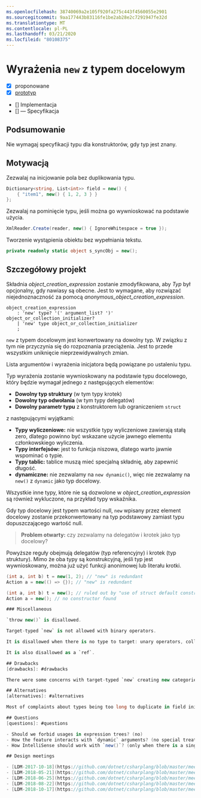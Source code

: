 ```yaml
---
ms.openlocfilehash: 38740069a2e105f920fa275c443f4560055e2901
ms.sourcegitcommit: 9aa177443b83116fe1be2ab28e2c7291947fe32d
ms.translationtype: MT
ms.contentlocale: pl-PL
ms.lasthandoff: 03/21/2020
ms.locfileid: "80108375"
---
```


# <a name="target-typed-new-expressions"></a>Wyrażenia `new` z typem docelowym

* [x] proponowane
* [x] [prototyp](https://github.com/alrz/roslyn/tree/features/target-typed-new)
* [] Implementacja
* [] — Specyfikacja

## <a name="summary"></a>Podsumowanie
[summary]: #summary

Nie wymagaj specyfikacji typu dla konstruktorów, gdy typ jest znany. 

## <a name="motivation"></a>Motywacją
[motivation]: #motivation

Zezwalaj na inicjowanie pola bez duplikowania typu.
```cs
Dictionary<string, List<int>> field = new() {
    { "item1", new() { 1, 2, 3 } }
};
```

Zezwalaj na pominięcie typu, jeśli można go wywnioskować na podstawie użycia.
```cs
XmlReader.Create(reader, new() { IgnoreWhitespace = true });
```

Tworzenie wystąpienia obiektu bez wypełniania tekstu.
```cs
private readonly static object s_syncObj = new();
```

## <a name="detailed-design"></a>Szczegółowy projekt
[design]: #detailed-design

Składnia *object_creation_expression* zostanie zmodyfikowana, aby *Typ* był opcjonalny, gdy nawiasy są obecne. Jest to wymagane, aby rozwiązać niejednoznaczność za pomocą *anonymous_object_creation_expression*.
```antlr
object_creation_expression
    : 'new' type? '(' argument_list? ')' object_or_collection_initializer?
    | 'new' type object_or_collection_initializer
    ;
```

`new` z typem docelowym jest konwertowany na dowolny typ. W związku z tym nie przyczynia się do rozpoznania przeciążenia. Jest to przede wszystkim uniknięcie nieprzewidywalnych zmian.

Lista argumentów i wyrażenia inicjatora będą powiązane po ustaleniu typu.

Typ wyrażenia zostanie wywnioskowany na podstawie typu docelowego, który będzie wymagał jednego z następujących elementów:

- **Dowolny typ struktury** (w tym typy krotek)
- **Dowolny typ odwołania** (w tym typy delegatów)
- **Dowolny parametr typu** z konstruktorem lub ograniczeniem `struct`

z następującymi wyjątkami:

- **Typy wyliczeniowe:** nie wszystkie typy wyliczeniowe zawierają stałą zero, dlatego powinno być wskazane użycie jawnego elementu członkowskiego wyliczenia.
- **Typy interfejsów:** jest to funkcja niszowa, dlatego warto jawnie wspominać o typie.
- **Typy tablic:** tablice muszą mieć specjalną składnię, aby zapewnić długość.
- **dynamiczne:** nie zezwalamy na `new dynamic()`, więc nie zezwalamy na `new()` z `dynamic` jako typ docelowy.

Wszystkie inne typy, które nie są dozwolone w *object_creation_expression* są również wykluczone, na przykład typy wskaźnika.

Gdy typ docelowy jest typem wartości null, `new` wpisany przez element docelowy zostanie przekonwertowany na typ podstawowy zamiast typu dopuszczającego wartość null.

> **Problem otwarty:** czy zezwalamy na delegatów i krotek jako typ docelowy?

Powyższe reguły obejmują delegatów (typ referencyjny) i krotek (typ struktury). Mimo że oba typy są konstrukcyjną, jeśli typ jest wywnioskowany, można już użyć funkcji anonimowej lub literału krotki.
```cs
(int a, int b) t = new(1, 2); // "new" is redundant
Action a = new(() => {}); // "new" is redundant

(int a, int b) t = new(); // ruled out by "use of struct default constructor"
Action a = new(); // no constructor found

### Miscellaneous

`throw new()` is disallowed.

Target-typed `new` is not allowed with binary operators.

It is disallowed when there is no type to target: unary operators, collection of a `foreach`, in a `using`, in a deconstruction, in an `await` expression, as an anonymous type property (`new { Prop = new() }`), in a `lock` statement, in a `sizeof`, in a `fixed` statement, in a member access (`new().field`), in a dynamically dispatched operation (`someDynamic.Method(new())`), in a LINQ query, as the operand of the `is` operator, as the left operand of the `??` operator,  ...

It is also disallowed as a `ref`.

## Drawbacks
[drawbacks]: #drawbacks

There were some concerns with target-typed `new` creating new categories of breaking changes, but we already have that with `null` and `default`, and that has not been a significant problem.

## Alternatives
[alternatives]: #alternatives

Most of complaints about types being too long to duplicate in field initialization is about *type arguments* not the type itself, we could infer only type arguments like `new Dictionary(...)` (or similar) and infer type arguments locally from arguments or the collection initializer.

## Questions
[questions]: #questions

- Should we forbid usages in expression trees? (no)
- How the feature interacts with `dynamic` arguments? (no special treatment)
- How IntelliSense should work with `new()`? (only when there is a single target-type)

## Design meetings

- [LDM-2017-10-18](https://github.com/dotnet/csharplang/blob/master/meetings/2017/LDM-2017-10-18.md#100)
- [LDM-2018-05-21](https://github.com/dotnet/csharplang/blob/master/meetings/2018/LDM-2018-05-21.md)
- [LDM-2018-06-25](https://github.com/dotnet/csharplang/blob/master/meetings/2018/LDM-2018-06-25.md)
- [LDM-2018-08-22](https://github.com/dotnet/csharplang/blob/master/meetings/2018/LDM-2018-08-22.md#target-typed-new)
- [LDM-2018-10-17](https://github.com/dotnet/csharplang/blob/master/meetings/2018/LDM-2018-10-17.md)
